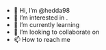 - 👋 Hi, I’m @hedda98 
- 👀 I’m interested in .
- 🌱 I’m currently learning 
- 💞️ I’m looking to collaborate on 
- 📫 How to reach me 


<!---
hedda98/hedda98 is a ✨ special ✨ repository because its `README.md` (this file) appears on your GitHub profile.
You can click the Preview link to take a look at your changes.
--->
